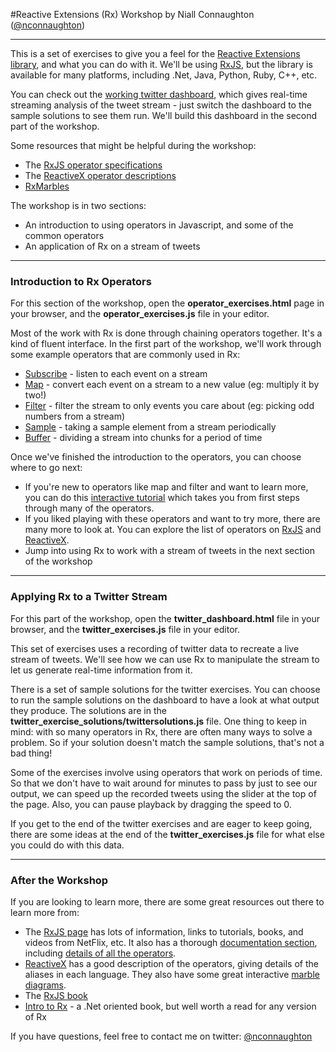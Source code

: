 #Reactive Extensions (Rx) Workshop
by Niall Connaughton ([@nconnaughton](https://twitter.com/nconnaughton))


----------


This is a set of exercises to give you a feel for the [Reactive Extensions library](https://github.com/Reactive-Extensions), and what you can do with it. We'll be using [RxJS](https://github.com/Reactive-Extensions/RxJS), but the library is available for many platforms, including .Net, Java, Python, Ruby, C++, etc.

You can check out the [working twitter dashboard](http://niallconnaughton.github.io/wwc-rx-workshop/workshop/twitter_dashboard.html), which gives real-time streaming analysis of the tweet stream - just switch the dashboard to the sample solutions to see them run. We'll build this dashboard in the second part of the workshop.

Some resources that might be helpful during the workshop:

- The [RxJS operator specifications](https://github.com/Reactive-Extensions/RxJS/tree/master/doc/api/core/operators)
- The [ReactiveX operator descriptions](http://reactivex.io/documentation/operators.html)
- [RxMarbles](http://rxmarbles.com/)

The workshop is in two sections:
- An introduction to using operators in Javascript, and some of the common operators
- An application of Rx on a stream of tweets

------------
### Introduction to Rx Operators 

For this section of the workshop, open the **operator_exercises.html** page in your browser, and the **operator_exercises.js** file in your editor.

Most of the work with Rx is done through chaining operators together. It's a kind of fluent interface. In the first part of the workshop, we'll work through some example operators that are commonly used in Rx:

- [Subscribe](https://github.com/Reactive-Extensions/RxJS/blob/master/doc/api/core/operators/subscribe.md) - listen to each event on a stream
- [Map](https://github.com/Reactive-Extensions/RxJS/blob/master/doc/api/core/operators/select.md) - convert each event on a stream to a new value (eg: multiply it by two!)
- [Filter](https://github.com/Reactive-Extensions/RxJS/blob/master/doc/api/core/operators/where.md) - filter the stream to only events you care about (eg: picking odd numbers from a stream)
- [Sample](https://github.com/Reactive-Extensions/RxJS/blob/master/doc/api/core/operators/sample.md) - taking a sample element from a stream periodically
- [Buffer](https://github.com/Reactive-Extensions/RxJS/blob/master/doc/api/core/operators/bufferwithtime.md) - dividing a stream into chunks for a period of time

Once we've finished the introduction to the operators, you can choose where to go next:

- If you're new to operators like map and filter and want to learn more, you can do this [interactive tutorial](http://reactive-extensions.github.io/learnrx/) which takes you from first steps through many of the operators.
- If you liked playing with these operators and want to try more, there are many more to look at. You can explore the list of operators on [RxJS](https://github.com/Reactive-Extensions/RxJS/tree/master/doc/api/core/operators) and [ReactiveX](http://reactivex.io/documentation/operators.html).
- Jump into using Rx to work with a stream of tweets in the next section of the workshop

------------
### Applying Rx to a Twitter Stream

For this part of the workshop, open the **twitter_dashboard.html** file in your browser, and the **twitter_exercises.js** file in your editor.

This set of exercises uses a recording of twitter data to recreate a live stream of tweets. We'll see how we can use Rx to manipulate the stream to let us generate real-time information from it.

There is a set of sample solutions for the twitter exercises. You can choose to run the sample solutions on the dashboard to have a look at what output they produce. The solutions are in the **twitter_exercise_solutions/twittersolutions.js** file. One thing to keep in mind: with so many operators in Rx, there are often many ways to solve a problem. So if your solution doesn't match the sample solutions, that's not a bad thing!

Some of the exercises involve using operators that work on periods of time. So that we don't have to wait around for minutes to pass by just to see our output, we can speed up the recorded tweets using the slider at the top of the page. Also, you can pause playback by dragging the speed to 0.

If you get to the end of the twitter exercises and are eager to keep going, there are some ideas at the end of the **twitter_exercises.js** file for what else you could do with this data.

--------------
### After the Workshop

If you are looking to learn more, there are some great resources out there to learn more from:

- The [RxJS page](https://github.com/Reactive-Extensions/RxJS) has lots of information, links to tutorials, books, and videos from NetFlix, etc. It also has a thorough [documentation section](https://github.com/Reactive-Extensions/RxJS/tree/master/doc), including [details of all the operators](https://github.com/Reactive-Extensions/RxJS/tree/master/doc/api/core/operators).
- [ReactiveX](http://reactivex.io/) has a good description of the operators, giving details of the aliases in each language. They also have some great interactive [marble diagrams](http://rxmarbles.com/).
- The [RxJS book](http://xgrommx.github.io/rx-book/)
- [Intro to Rx](http://introtorx.com/) - a .Net oriented book, but well worth a read for any version of Rx

If you have questions, feel free to contact me on twitter: [@nconnaughton](https://twitter.com/nconnaughton)
